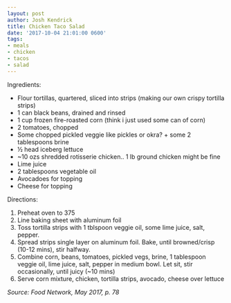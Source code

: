 ```yaml
---
layout: post
author: Josh Kendrick
title: Chicken Taco Salad
date: '2017-10-04 21:01:00 0600'
tags:
- meals
- chicken
- tacos
- salad
---
```


Ingredients:
* Flour tortillas, quartered, sliced into strips (making our own crispy tortilla strips)
* 1 can black beans, drained and rinsed
* 1 cup frozen fire-roasted corn (think i just used some can of corn)
* 2 tomatoes, chopped
* Some chopped pickled veggie like pickles or okra? + some 2 tablespoons brine
* ½ head iceberg lettuce
* ~10 ozs shredded rotisserie chicken.. 1 lb ground chicken might be fine
* Lime juice
* 2 tablespoons vegetable oil
* Avocadoes for topping
* Cheese for topping

Directions:
1. Preheat oven to 375
2. Line baking sheet with aluminum foil
3. Toss tortilla strips with 1 tblspoon veggie oil, some lime juice, salt, pepper.
4. Spread strips single layer on aluminum foil. Bake, until browned/crisp (10-12 mins), stir halfway.
5. Combine corn, beans, tomatoes, pickled vegs, brine, 1 tablespoon veggie oil, lime juice, salt, pepper in medium bowl. Let sit, stir occasionally, until juicy (~10 mins)
6. Serve corn mixture, chicken, tortilla strips, avocado, cheese over lettuce

*Source: Food Network, May 2017, p. 78*